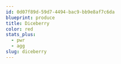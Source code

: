 ```yaml
---
id: 0d07f89d-59d7-4494-bac9-bb9e8af7c6da
blueprint: produce
title: Diceberry
color: red
stats_plus:
  - pwr
  - agg
slug: diceberry
---
```

